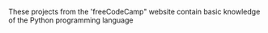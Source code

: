 These projects from the 'freeCodeCamp" website contain basic knowledge of the Python programming language

